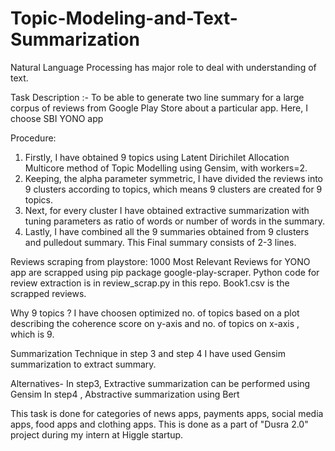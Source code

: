 # Topic-Modeling-and-Text-Summarization

Natural Language Processing has major role to deal with understanding of text.

Task Description :-
To be able to generate two line summary for a large corpus of reviews from Google Play Store about a particular app. Here, I choose SBI YONO app

Procedure:
1. Firstly, I have obtained 9 topics using Latent Dirichilet Allocation Multicore method of Topic Modelling using Gensim, with workers=2.
2. Keeping, the alpha parameter symmetric, I have divided the reviews into 9 clusters according to topics, which means 9 clusters are created for 9 topics.
3. Next, for every cluster I have obtained extractive summarization with tuning parameters as ratio of words or number of words in the summary.
4. Lastly, I have combined all the 9 summaries obtained from 9 clusters and pulledout summary. This Final summary consists of 2-3 lines. 

Reviews scraping from playstore: 
1000 Most Relevant Reviews for YONO app are scrapped using pip package google-play-scraper.
Python code for review extraction is in review_scrap.py in this repo. 
Book1.csv is the scrapped reviews.

Why 9 topics ?
I have choosen optimized no. of topics based on a plot describing the coherence score on y-axis and no. of topics on x-axis , which is 9. 


Summarization Technique in step 3 and step 4
 I have used Gensim summarization to extract summary. 
 
 Alternatives-
 In step3, Extractive summarization can be performed using Gensim
 In step4 , Abstractive summarization using Bert 




This task is done for categories of news apps, payments apps, social media apps, food apps and clothing apps.
This is done as a part of "Dusra 2.0" project during my intern at Higgle startup. 
